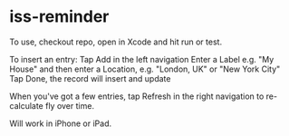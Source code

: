 # iss-reminder

To use, checkout repo, open in Xcode and hit run or test.

To insert an entry:
Tap Add in the left navigation
Enter a Label e.g. "My House" and then enter a Location, e.g. "London, UK" or "New York City"
Tap Done, the record will insert and update

When you've got a few entries, tap Refresh in the right navigation to re-calculate fly over time.

Will work in iPhone or iPad.
